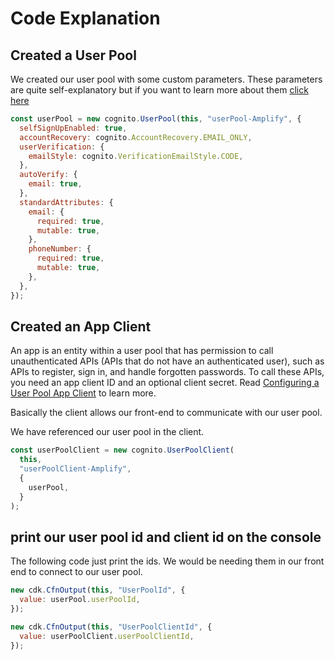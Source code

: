 # Code Explanation

## Created a User Pool

We created our user pool with some custom parameters. These parameters are quite self-explanatory but if you want to learn more about them [click here](https://docs.aws.amazon.com/cdk/api/latest/docs/aws-cognito-readme.html)

```javascript
const userPool = new cognito.UserPool(this, "userPool-Amplify", {
  selfSignUpEnabled: true,
  accountRecovery: cognito.AccountRecovery.EMAIL_ONLY,
  userVerification: {
    emailStyle: cognito.VerificationEmailStyle.CODE,
  },
  autoVerify: {
    email: true,
  },
  standardAttributes: {
    email: {
      required: true,
      mutable: true,
    },
    phoneNumber: {
      required: true,
      mutable: true,
    },
  },
});
```

## Created an App Client

An app is an entity within a user pool that has permission to call unauthenticated APIs (APIs that do not have an authenticated user), such as APIs to register, sign in, and handle forgotten passwords. To call these APIs, you need an app client ID and an optional client secret. Read [Configuring a User Pool App Client](https://docs.aws.amazon.com/cognito/latest/developerguide/user-pool-settings-client-apps.html) to learn more.

Basically the client allows our front-end to communicate with our user pool.

We have referenced our user pool in the client.

```javascript
const userPoolClient = new cognito.UserPoolClient(
  this,
  "userPoolClient-Amplify",
  {
    userPool,
  }
);
```

## print our user pool id and client id on the console

The following code just print the ids. We would be needing them in our front end to connect to our user pool.

```javascript
new cdk.CfnOutput(this, "UserPoolId", {
  value: userPool.userPoolId,
});

new cdk.CfnOutput(this, "UserPoolClientId", {
  value: userPoolClient.userPoolClientId,
});
```

